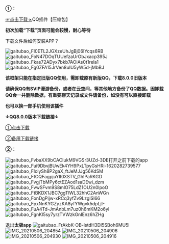**①：**

[☞点击下载☜](https://github.com/Monbius/employ/files/6427189/QQQ.zip)QQ插件【压缩包】

**初次加载“下载”页面可能会较慢，耐心等待**

下载文件后如何安装APP？

![gaitubao_Fl0ETL2JGXzeUhJgBj06IYcqs6RB](https://user-images.githubusercontent.com/82256583/117163870-a82ccb00-adf6-11eb-8000-1d02351b661a.jpg)
![gaitubao_FoN47DOqTUUefzaUrObJxacp395J](https://user-images.githubusercontent.com/82256583/117166069-a06e2600-adf8-11eb-86eb-344b7493e910.jpg)
![gaitubao_Fkas72ADyx7bkb7AOiAs0t1rela1](https://user-images.githubusercontent.com/82256583/117166362-e0350d80-adf8-11eb-8a7a-8a336f1e916d.jpg)
![gaitubao_Fg0ZFA15JrVen8uIU5yW5d-jMbBJ](https://user-images.githubusercontent.com/82256583/117166578-16728d00-adf9-11eb-96b3-d84285a778d5.jpg)

**该框架只能在指定旧版QQ使用，需卸载原有新版QQ，下载8.0.0旧版本**

**请确保QQ有SVIP漫游备份，或者在云空间，等其他地方备份了QQ数据。因卸载QQ会一并删除数据，有重要聊天记录或文件请备份，如没有可以直接卸载**

**也可以换一部手机使用该插件**

**↓QQ8.0.0版本下载链接↓**

[①点击下载](https://down.xiazaidb.com/3_154470)

[②备用下载链接](https://m.paopaoche.net/down.asp?id=496141)

**②：**

![gaitubao_FvbaXX9bCACIukM9VGSr3UZd-3DE](https://user-images.githubusercontent.com/82256583/117251500-58421880-ae77-11eb-8ca0-f8e14883aaf3.jpg)打开之前下载的app
![gaitubao_Fui9DbvjBUwEk4YH9PxLTpyGsHRi-1620282739577](https://user-images.githubusercontent.com/82256583/117252694-e66ace80-ae78-11eb-92fc-e241b117c862.jpg)
![gaitubao_FloiySh8P2gaX_ftJeMJJg56KdSM](https://user-images.githubusercontent.com/82256583/117252783-04d0ca00-ae79-11eb-8327-382d7959b40c.jpg)
![gaitubao_FtCQFagpjuYII0XSTV_GhIPaRKGD](https://user-images.githubusercontent.com/82256583/117252800-0c906e80-ae79-11eb-8811-d1d1a7957dff.jpg)
![gaitubao_FvgjTbMPy6ctEZAod1saDEwi_dzm](https://user-images.githubusercontent.com/82256583/117252829-14501300-ae79-11eb-9739-fe5f1c45863f.jpg)
![gaitubao_FvwSFvm9S8mlO75LdZ1OU2n0lpoO](https://user-images.githubusercontent.com/82256583/117252864-203bd500-ae79-11eb-8b62-923b2505a448.jpg)
![gaitubao_FtBKDX1JBC7ggTlWL32hhC2AnWGn](https://user-images.githubusercontent.com/82256583/117294003-b507f800-aea4-11eb-8231-2ea22da44e40.jpg)
![gaitubao_FonDgPijw-xRCq3yfZv9LzglSl66](https://user-images.githubusercontent.com/82256583/117252999-4792a200-ae79-11eb-9378-24f802d732da.jpg)
![gaitubao_FpxNnKYGZyzKA8yfYWgvk5dpLjI-](https://user-images.githubusercontent.com/82256583/117253017-4eb9b000-ae79-11eb-91e1-8503fe82fc38.jpg)
![gaitubao_FuA4Td-JmAnbLm7uz0h6mKM2o6yl](https://user-images.githubusercontent.com/82256583/117253030-5416fa80-ae79-11eb-94e5-fd1313bc9dfe.jpg)
![gaitubao_FgnKl5sy7yrzTVWzkGnIEnz6hZHg](https://user-images.githubusercontent.com/82256583/117253053-5b3e0880-ae79-11eb-9a3b-f2f83798addf.jpg)

退出**太极app**
![gaitubao_FrAkbK-OB-lstdH3DI5SBoh6MU5l](https://user-images.githubusercontent.com/82256583/117300927-a6254380-aeac-11eb-82ba-f04bf68b5653.jpg)
![IMG_20210506_204854](https://user-images.githubusercontent.com/82256583/117300942-ac1b2480-aeac-11eb-89a1-ec0a9bd5c203.jpg)
![IMG_20210506_204906](https://user-images.githubusercontent.com/82256583/117300948-afaeab80-aeac-11eb-8c85-55a6474a2916.jpg)
![IMG_20210506_204930](https://user-images.githubusercontent.com/82256583/117300970-b5a48c80-aeac-11eb-896e-3f2457d3f846.jpg)
![IMG_20210506_204916](https://user-images.githubusercontent.com/82256583/117301056-cfde6a80-aeac-11eb-87ac-4d862bc75d8b.jpg)














